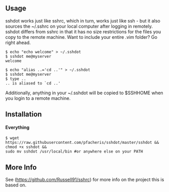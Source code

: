 ## Usage

sshdot works just like sshrc, which in turn, works just like ssh - but it also sources the ~/.sshrc on your local computer after logging in remotely.
sshdot differs from sshrc in that it has no size restrictions for the files you copy to the remote machine. Want to include your entire .vim folder? Go right ahead.

    $ echo "echo welcome" > ~/.sshdot
    $ sshdot me@myserver
    welcome

    $ echo "alias ..='cd ..'" > ~/.sshdot
    $ sshdot me@myserver
    $ type ..
    .. is aliased to `cd ..'

Additionally, anything in your ~/.sshdot will be copied to $SSHHOME when you login to a remote machine.

## Installation

#### Everything

    $ wget https://raw.githubusercontent.com/pfacheris/sshdot/master/sshdot &&
    chmod +x sshdot &&
    sudo mv sshdot /usr/local/bin #or anywhere else on your PATH

## More Info

See (https://github.com/Russell91/sshrc) for more info on the project this is based on.
